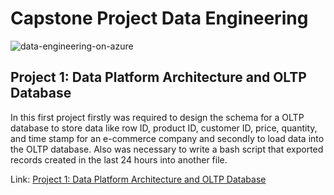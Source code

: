 # Capstone Project Data Engineering

![data-engineering-on-azure](https://user-images.githubusercontent.com/95388763/162159677-75ad2ba6-5116-4231-9c93-54ae5ae99571.jpg)

## Project 1: Data Platform Architecture and OLTP Database

In this first project firstly was required to design the schema for a OLTP database to store data like row ID, product ID, customer ID, price, quantity, and time stamp for an e-commerce company and secondly to load  data into the OLTP database. Also was necessary to write a bash script that exported records created in the last 24 hours into another file.

Link: [Project 1: Data Platform Architecture and OLTP Database
](https://github.com/joaogomescosta/Capstone-Project-Data-Engineering/tree/main/Project%201:%20Data%20Platform%20Architecture%20and%20OLTP%20Database)
